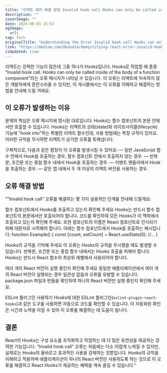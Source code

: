 ```yaml
---
title: "리액트 에러 해결 방법 Invalid hook call Hooks can only be called inside of the body of a function component"
description: ""
coverImage: ""
date: 2024-08-03 15:53
ogImage:
  url:
tag: Tech
originalTitle: "Understanding the Error Invalid hook call Hooks can only be called inside of the body of a function component"
link: "https://medium.com/@kasata/demystifying-react-error-invalid-hook-call-c92b13575dfe"
isUpdated: true
---
```


리액트는 강력한 기능이 많은데 그중 하나가 Hooks입니다. Hooks로 작업할 때 종종 “Invalid hook call. Hooks can only be called inside of the body of a function component”라는 오류 메시지가 나타날 수 있습니다. 이 오류는 리액트에 익숙하지 않은 개발자에게 혼란스러울 수 있지만, 이 게시물에서는 이 오류를 이해하고 해결하는 방법을 안내해 드릴 거에요.

## 이 오류가 발생하는 이유

문제의 핵심은 오류 메시지에 명시된 대로입니다: Hooks는 함수 컴포넌트의 본문 안에서만 호출할 수 있습니다. Hooks는 리액트의 상태(state)와 라이프사이클(lifecycle) 기능에 "hook into"하는 특별한 리액트 함수인데, 사용 방법에는 특정 규칙이 있어요. 이러한 규칙을 무시하면 리액트가 상기한 오류를 토해냅니다.

구체적으로, 다음과 같은 함정이 이 오류를 발생시킬 수 있어요: — 일반 JavaScript 함수 안에서 Hook을 호출하는 경우, 함수 컴포넌트 안에서 호출하지 않는 경우. — 반복문, 조건문 또는 중첩 함수 내에서 Hook을 호출하는 경우. — 이벤트 핸들러에서 Hook을 호출하는 경우. — 같은 앱 내에서 두 개 이상의 리액트 버전을 사용하는 경우.

## 오류 해결 방법

<!-- seedividend - 사각형 -->

<ins class="adsbygoogle"
     style="display:block"
     data-ad-client="ca-pub-4877378276818686"
     data-ad-slot="1898504329"
     data-ad-format="auto"
     data-full-width-responsive="true"></ins>

<script>
     (adsbygoogle = window.adsbygoogle || []).push({});
</script>

"“Invalid hook call” 오류를 해결하는 몇 가지 실용적인 단계를 안내해 드릴게요:

함수 컴포넌트에서 Hooks를 호출하고 있는지 확인해 주세요
Hooks는 반드시 함수 컴포넌트의 본문에서만 호출되어야 합니다. 코드를 확인하여 모든 Hooks가 이 맥락에서 호출되고 있는지 확인해 주세요. 또한 컴포넌트의 이름은 React 컴포넌트로 인식되기 위해 대문자로 시작해야 합니다. 아래는 함수 컴포넌트에서 Hook을 호출하는 예시입니다:
function Example() { const [count, setCount] = React.useState(0); //... }

Hooks의 규칙을 기억해 주세요
이 오류는 Hooks의 규칙을 무시했을 때도 발생할 수 있습니다. 반복문, 조건문 또는 중첩 함수 내에서는 Hooks 호출을 피해야 합니다. Hooks는 반드시 React 함수의 최상위 레벨에서 사용되어야 합니다.

여러 개의 React 버전이 실행 중인지 확인해 주세요
동일한 애플리케이션에서 여러 개의 React 버전이 실행되는 경우 일관성 없음과 오류를 유발할 수 있습니다. package.json 파일과 번들을 확인하여 하나의 React 버전만 실행 중인지 확인해 주세요.

ESLint 플러그인 사용하기
Hooks에 대한 ESLint 플러그인(`eslint-plugin-react-hooks`)과 같은 도구를 사용하면 자동으로 코드를 확인할 수 있습니다. 이 자동화된 확인은 시간과 노력을 아낄 수 있어 이 오류를 해결하는 데 도움이 됩니다.

## 결론

React의 Hooks는 구성 요소를 조직화하고 작업하는 데 더 많은 유연성을 제공하는 강력한 기능입니다. “Invalid hook call” 오류는 처음에는 다소 어렵게 느껴질 수 있지만, 실제로는 Hooks의 올바르고 효과적인 사용을 강제하는 것뿐입니다. Hooks의 규칙을 이해하고 적용하며 애플리케이션이 하나의 React 버전만 사용하도록 하는 것으로 이 오류를 해결하고 React Hooks가 제공하는 혜택을 계속 즐길 수 있습니다."
